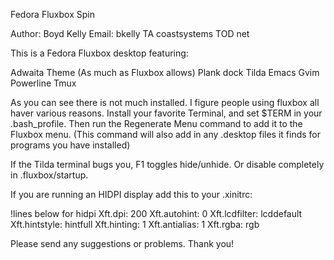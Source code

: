 Fedora Fluxbox Spin

Author:  Boyd Kelly
Email:  bkelly TA coastsystems TOD net


This is a Fedora Fluxbox desktop featuring:

Adwaita Theme (As much as Fluxbox allows)
Plank dock
Tilda
Emacs
Gvim
Powerline
Tmux

As you can see there is not much installed.  I figure people using fluxbox all haver various reasons.  Install your favorite Terminal, and set $TERM in your .bash_profile.  Then run the Regenerate Menu command to add it to the Fluxbox menu.  (This command will also add in any .desktop files it finds for programs you have installed)

If the Tilda terminal bugs you, F1 toggles hide/unhide.  Or disable completely in .fluxbox/startup.

If you are running an HIDPI display add this to your .xinitrc:

!lines below for hidpi
Xft.dpi: 200
Xft.autohint: 0
Xft.lcdfilter:  lcddefault
Xft.hintstyle:  hintfull
Xft.hinting: 1
Xft.antialias: 1
Xft.rgba: rgb

Please send any suggestions or problems.  Thank you!
